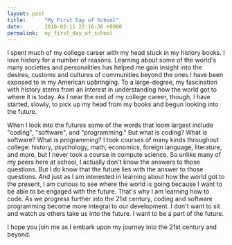 ```yaml
---
layout: post
title:      "My First Day of School"
date:       2018-02-11 22:16:36 +0000
permalink:  my_first_day_of_school
---
```



I spent much of my college career with my head stuck in my history books. I love history for a number of reasons. Learning about some of the world's many societies and personalities has helped me gain insight into the desires, customs and cultures of communities beyond the ones I have been exposed to in my American upbringing. To a large-degree, my fascination with history stems from an interest in understanding how the world got to where it is today. As I near the end of my college career, though, I have started, slowly, to pick up my head from my books and begun looking into the future.

When I look into the futures some of the words that loom largest include "coding", "software", and "programming." But what is coding? What is software? What is programming? I took courses of many kinds throughout college: history, psychology, math, economics, foreign language, literature,  and more, but I never took a course in compute science. So unlike many of my peers here at school, I actually don't know the answers to those questions. But I do know that the future lies with the answer to those questions. And just as I am interested in learning about how the world got to the present, I am curious to see where the world is going because I want to be able to be engaged with the future. That's why I am learning how to code. As we progress further into the 21st century, coding and software programming become more integral to our development. I don't want to sit and watch as others take us into the future. I want to be a part of the future. 

I hope you join me as I embark upon my journey into the 21st century and beyond. 
